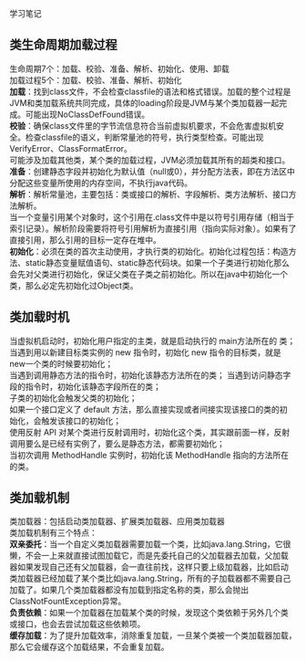 学习笔记
## 类生命周期加载过程 ##
生命周期7个：加载、校验、准备、解析、初始化、使用、卸载<br>
加载过程5个：加载、校验、准备、解析、初始化<br>
**加载**：找到class文件，不会检查classfile的语法和格式错误。加载的整个过程是JVM和类加载系统共同完成，具体的loading阶段是JVM与某个类加载器一起完成。可能出现NoClassDefFound错误。<br>
**校验**：确保class文件里的字节流信息符合当前虚拟机要求，不会危害虚拟机安全。检查classfile的语义，判断常量池的符号，执行类型检查。可能出现VerifyError、ClassFormatError。<br>
可能涉及加载其他类，某个类的加载过程，JVM必须加载其所有的超类和接口。<br>
**准备**：创建静态字段并初始化为默认值（null或0），并分配方法表，即在方法区中分配这些变量所使用的内存空间，不执行java代码。<br>
**解析**：解析常量池，主要包括：类或接口的解析、字段解析、类方法解析、接口方法解析。<br>
当一个变量引用某个对象时，这个引用在.class文件中是以符号引用存储（相当于索引记录）。解析阶段需要将符号引用解析为直接引用（指向实际对象）。如果有了直接引用，那么引用的目标一定存在堆中。<br>
**初始化**：必须在类的首次主动使用，才执行类的初始化。初始化过程包括：构造方法、static静态变量赋值语句、static静态代码块。如果一个子类进行初始化那么会先对父类进行初始化，保证父类在子类之前初始化。所以在java中初始化一个类，那么必定先初始化过Object类。<br>
## 类加载时机 ##
当虚拟机启动时，初始化用户指定的主类，就是启动执行的 main方法所在的 类； <br>
当遇到用以新建目标类实例的 new 指令时，初始化 new 指令的目标类，就是 new一个类的时候要初始化；<br>
当遇到调用静态方法的指令时，初始化该静态方法所在的类； 当遇到访问静态字段的指令时，初始化该静态字段所在的类； <br>
子类的初始化会触发父类的初始化； <br>
如果一个接口定义了 default 方法，那么直接实现或者间接实现该接口的类的初 始化，会触发该接口的初始化； <br>
使用反射 API 对某个类进行反射调用时，初始化这个类，其实跟前面一样，反射 调用要么是已经有实例了，要么是静态方法，都需要初始化； <br>当初次调用 MethodHandle 实例时，初始化该 MethodHandle 指向的方法所在的类。
## 类加载机制 ##
类加载器：包括启动类加载器、扩展类加载器、应用类加载器<br>
类加载机制有三个特点：<br>
**双亲委托**：当一个自定义类加载器需要加载一个类，比如java.lang.String，它很 懒，不会一上来就直接试图加载它，而是先委托自己的父加载器去加载，父加载 器如果发现自己还有父加载器，会一直往前找，这样只要上级加载器，比如启动 类加载器已经加载了某个类比如java.lang.String，所有的子加载器都不需要自己 加载了。如果几个类加载器都没有加载到指定名称的类，那么会抛出 ClassNotFountException异常。<br> 
**负责依赖**：如果一个加载器在加载某个类的时候，发现这个类依赖于另外几个类 或接口，也会去尝试加载这些依赖项。<br> 
 **缓存加载**：为了提升加载效率，消除重复加载，一旦某个类被一个类加载器加载，那么它会缓存这个加载结果，不会重复加载。<br>

